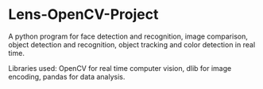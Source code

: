 # Lens-OpenCV-Project
A python program for face detection and  recognition, image comparison, object detection and  recognition, object tracking and color detection in real time.

Libraries used: OpenCV for real time computer vision, dlib for image encoding, pandas for data analysis.
